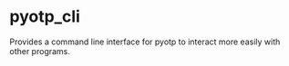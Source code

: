 # pyotp_cli
Provides a command line interface for pyotp to interact more easily with other programs.
